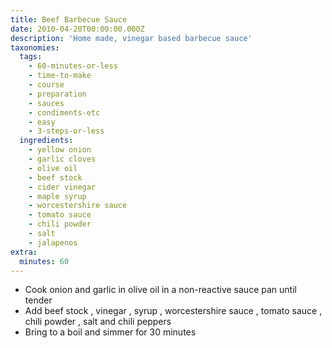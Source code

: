 ```yaml
---
title: Beef Barbecue Sauce
date: 2010-04-20T00:00:00.000Z
description: 'Home made, vinegar based barbecue sauce'
taxonomies:
  tags:
    - 60-minutes-or-less
    - time-to-make
    - course
    - preparation
    - sauces
    - condiments-etc
    - easy
    - 3-steps-or-less
  ingredients:
    - yellow onion
    - garlic cloves
    - olive oil
    - beef stock
    - cider vinegar
    - maple syrup
    - worcestershire sauce
    - tomato sauce
    - chili powder
    - salt
    - jalapenos
extra:
  minutes: 60
---
```

 - Cook onion and garlic in olive oil in a non-reactive sauce pan until tender
 - Add beef stock , vinegar , syrup , worcestershire sauce , tomato sauce , chili powder , salt and chili peppers
 - Bring to a boil and simmer for 30 minutes
